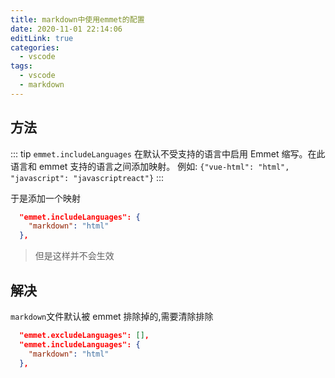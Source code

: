 ```yaml
---
title: markdown中使用emmet的配置
date: 2020-11-01 22:14:06
editLink: true
categories:
  - vscode
tags:
  - vscode
  - markdown
---
```


## 方法

::: tip
`emmet.includeLanguages`
在默认不受支持的语言中启用 Emmet 缩写。在此语言和 emmet 支持的语言之间添加映射。 例如: `{"vue-html": "html", "javascript": "javascriptreact"}`
:::

于是添加一个映射

```json
  "emmet.includeLanguages": {
    "markdown": "html"
  },
```

> 但是这样并不会生效

## 解决

`markdown`文件默认被 emmet 排除掉的,需要清除排除

```json
  "emmet.excludeLanguages": [],
  "emmet.includeLanguages": {
    "markdown": "html"
  },
```
